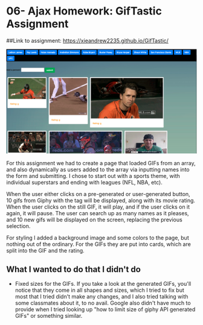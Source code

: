 # 06- Ajax Homework: GifTastic Assignment 

##Link to assignment: https://xieandrew2235.github.io/GifTastic/

![Screenshot](assets/images/screenshot.png)

For this assignment we had to create a page that loaded GIFs from an array, and also dynamically as users added to the array via inputting names into the form and submitting. I chose to start out with a sports theme, with individual superstars and ending with leagues (NFL, NBA, etc). 

When the user either clicks on a pre-generated or user-generated button, 10 gifs from Giphy with the tag will be displayed, along with its movie rating. When the user clicks on the still GIF, it will play, and if the user clicks on it again, it will pause. The user can search up as many names as it pleases, and 10 new gifs will be displayed on the screen, replacing the previous selection.

For styling I added a background image and some colors to the page, but nothing out of the ordinary. For the GIFs they are put into cards, which are split into the GIF and the rating.

## What I wanted to do that I didn't do

* Fixed sizes for the GIFs. If you take a look at the generated GIFs, you'll notice that they come in all shapes and sizes, which I tried to fix but most that I tried didn't make any changes, and I also tried talking with some classmates about it, to no avail. Google also didn't have much to provide when I tried looking up "how to limit size of giphy API generated GIFs" or something similar. 